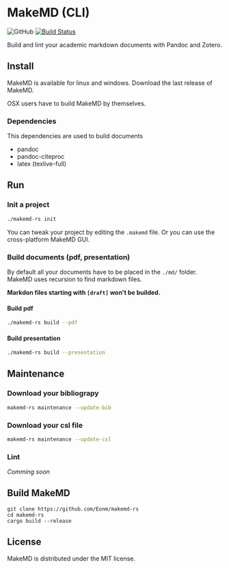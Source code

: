 # MakeMD (CLI)


![GitHub](https://img.shields.io/github/license/mashape/apistatus.svg) [![Build Status](https://travis-ci.org/Eonm/makemd-rs.svg?branch=master)](https://travis-ci.org/Eonm/makemd-rs)

Build and lint your academic markdown documents with Pandoc and Zotero.

## Install

MakeMD is available for linux and windows. Download the last release of MakeMD.

OSX  users have to build MakeMD by themselves.

### Dependencies

This dependencies are used to build documents

* pandoc
* pandoc-citeproc
* latex (texlive-full)

## Run

### Init a project

```sh
./makemd-rs init
```

You can tweak your project by editing the `.makemd` file. Or you can use the cross-platform MakeMD GUI.

### Build documents (pdf, presentation)

By default all your documents have to be placed in the `./md/` folder. MakeMD uses recursion to find markdown files.

**Markdon files starting with `[draft]` won't be builded.**

#### Build pdf

```sh
./makemd-rs build --pdf
```
#### Build presentation

```sh
./makemd-rs build --presentation
```

## Maintenance

### Download your bibliograpy

```sh
makemd-rs maintenance --update-bib
```

### Download your csl file

```sh
makemd-rs maintenance --update-csl
```

### Lint

_Comming soon_

## Build MakeMD

```
git clone https://github.com/Eonm/makemd-rs
cd makemd-rs
cargo build --release
```

## License

MakeMD is distributed under the MIT license.
